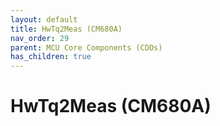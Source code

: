 ```yaml
---
layout: default
title: HwTq2Meas (CM680A)
nav_order: 29
parent: MCU Core Components (CDDs)
has_children: true
---
```

# HwTq2Meas (CM680A)
